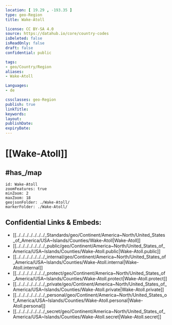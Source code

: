 ```yaml
---
location: [ 19.29 , -193.35 ] 
type: geo-Region
title: Wake-Atoll

license: CC BY-SA 4.0
source: https://datahub.io/core/country-codes
isDeleted: false
isReadOnly: false
draft: false
confidential: public

tags:
- geo/Country/Region
aliases:
- Wake-Atoll

Languages:
- de

cssclasses: geo-Region
publish: true
linkTitle: 
keywords: 
layout: 
publishDate: 
expiryDate: 
---
```


# [[Wake-Atoll]] 

## #has_/map 


```leaflet
id: Wake-Atoll
zoomFeatures: true 
minZoom: 2 
maxZoom: 18
geojsonFolder: ./Wake-Atoll/
markerFolder: ./Wake-Atoll/
```


## Confidential Links & Embeds: 
- [[../../../../../../../_Standards/geo/Continent/America~North/United_States_of_America/USA~Islands/Counties/Wake-Atoll|Wake-Atoll]] 
- [[../../../../../../../_public/geo/Continent/America~North/United_States_of_America/USA~Islands/Counties/Wake-Atoll.public|Wake-Atoll.public]] 
- [[../../../../../../../_internal/geo/Continent/America~North/United_States_of_America/USA~Islands/Counties/Wake-Atoll.internal|Wake-Atoll.internal]] 
- [[../../../../../../../_protect/geo/Continent/America~North/United_States_of_America/USA~Islands/Counties/Wake-Atoll.protect|Wake-Atoll.protect]] 
- [[../../../../../../../_private/geo/Continent/America~North/United_States_of_America/USA~Islands/Counties/Wake-Atoll.private|Wake-Atoll.private]] 
- [[../../../../../../../_personal/geo/Continent/America~North/United_States_of_America/USA~Islands/Counties/Wake-Atoll.personal|Wake-Atoll.personal]] 
- [[../../../../../../../_secret/geo/Continent/America~North/United_States_of_America/USA~Islands/Counties/Wake-Atoll.secret|Wake-Atoll.secret]] 

